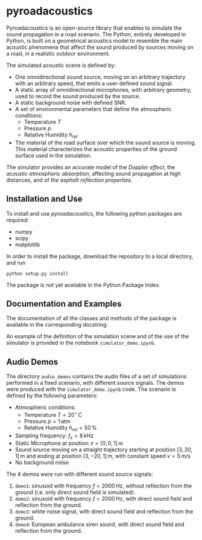 # pyroadacoustics
Pyroadacoustics is an open-source library that enables to simulate the sound propagation in a road scenario. The Python, entirely developed in Python, is built on a geometrical acoustics model to resemble the main acoustic phenomena that affect the sound produced by sources moving on a road, in a realistic outdoor environment.

The simulated acoustic scene is defined by:
- One omnidirectional sound source, moving on an arbitrary trajectory with an arbitrary speed, that emits a user-defined sound signal.
- A static array of omnidirectional microphones, with arbitrary geometry, used to record the sound produced by the source.
- A static background noise with defined SNR.
- A set of environmental parameters that define the atmospheric conditions:
    - Temperature $T$
    - Pressure $p$
    - Relative Humidity $h_{rel}$
- The material of the road surface over which the sound source is moving. This material characterizes the acoustic properties of the ground surface used in the simulation.

The simulator provides an accurate model of the *Doppler effect*, the *acoustic atmospheric absorption*, affecting sound propagation at high distances, and of the *asphalt reflection properties*.

## Installation and Use
To install and use *pyroadacoustics*, the following python packages are required:
- numpy
- scipy
- matplotlib

In order to install the package, download the repository to a local directory, and run

    python setup.py install

The package is not yet available in the Python Package Index.

## Documentation and Examples
The documentation of all the classes and methods of the package is available in the corresponding docstring. 

An example of the definition of the simulation scene and of the use of the simulator is provided in the notebook `simulator_demo.ipynb`.

## Audio Demos
The directory `audio_demos` contains the audio files of  a set of simulations performed in a fixed scenario, with different source signals. The demos were produced with the `simulator_demo.ipynb` code. The scenario is defined by the following parameters:
- Atmospheric conditions: 
    - Temperature $T = 20^\circ \,\mathrm{C}$
    - Pressure $p = 1 \,\mathrm{atm}$
    - Relative Humidity $h_{rel} = 50 \, \%$
- Sampling frequency: $f_s = 8\, \mathrm{kHz}$
- Static Microphone at position: $\mathbf{r} = [0,0,1]\, \mathrm{m}$
- Sound source moving on a straight trajectory starting at position $[3,20,1]\, \mathrm{m}$ and ending at position $[3,-20,1]\,\mathrm{m}$, with constant speed $v = 5\,\mathrm{m}/\mathrm{s}$
- No background noise

The 4 demos were run with different sound source signals:

1. `demo1`: sinusoid with frequency $f = 2000\,\mathrm{Hz}$, without reflection from the ground (i.e. only direct sound field is simulated).
2. `demo2`: sinusoid with frequency $f = 2000\,\mathrm{Hz}$, with direct sound field and reflection from the ground.
3. `demo3`: white noise signal, with direct sound field and reflection from the ground.
4. `demo4`: European ambulance siren sound, with direct sound field and reflection from the ground.

